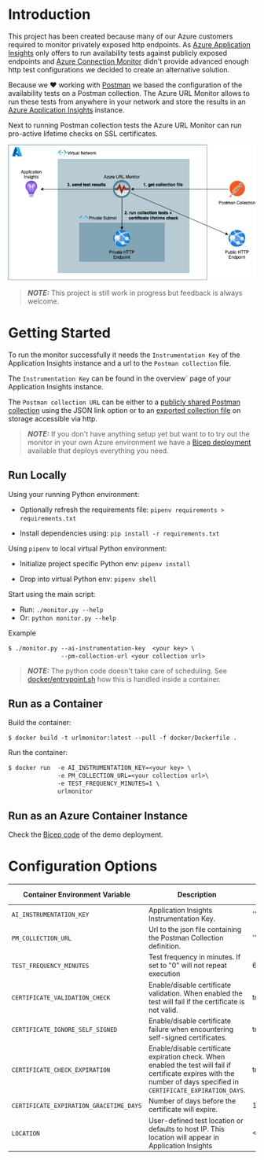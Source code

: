 # Introduction

This project has been created because many of our Azure customers required to monitor privately exposed http endpoints. As [Azure Application Insights](https://docs.microsoft.com/en-us/azure/azure-monitor/app/app-insights-overview) only offers to run availability tests against publicly exposed endpoints and [Azure Connection Monitor](https://docs.microsoft.com/en-us/azure/network-watcher/connection-monitor-overview) didn't provide advanced enough http test configurations we decided to create an alternative solution. 

Because we :heart: working with [Postman](https://www.postman.com) we based the configuration of the availability tests on a Postman collection. The Azure URL Monitor allows to run these tests from anywhere in your network and store the results in an [Azure Application Insights](https://docs.microsoft.com/en-us/azure/azure-monitor/app/app-insights-overview) instance.

Next to running Postman collection tests the Azure URL Monitor can run pro-active lifetime checks on SSL certificates. 

![concept](docs/images/azure-url-monitor-concept.drawio.png)

> **_NOTE:_**  This project is still work in progress but feedback is always welcome.


# Getting Started

To run the monitor successfully it needs the `Instrumentation Key` of the Application Insights instance and a url to the `Postman collection` file.

The `Instrumentation Key` can be found in the overview` page of your Application Insights instance.

The `Postman collection URL` can be either to a [publicly shared Postman collection](https://learning.postman.com/docs/collaborating-in-postman/sharing/) using the JSON link option or to an [exported collection file](https://learning.postman.com/docs/getting-started/importing-and-exporting-data/#exporting-collections) on storage accessible via http.  

> **_NOTE:_**   If you don't have anything setup yet but want to to try out the monitor in your own Azure environment we have a [Bicep deployment](bicep/readme.md) available that deploys everything you need.

## Run Locally

Using your running Python environment:

- Optionally refresh the requirements file: `pipenv requirements > requirements.txt`

- Install dependencies using: `pip install -r requirements.txt`

Using `pipenv` to local virtual Python environment:

- Initialize project specific Python env: `pipenv install`

- Drop into virtual Python env: `pipenv shell`

Start using the main script:

- Run: `./monitor.py --help`
- Or: `python monitor.py --help`

Example
```
$ ./monitor.py --ai-instrumentation-key  <your key> \
               --pm-collection-url <your collection url>

```

> **_NOTE:_**  The python code doesn't take care of scheduling. See [docker/entrypoint.sh](docker/entrypoint.sh) how this is handled inside a container.


## Run as a Container

Build the container:
```
$ docker build -t urlmonitor:latest --pull -f docker/Dockerfile .
```

Run the container:

```
$ docker run  -e AI_INSTRUMENTATION_KEY=<your key> \
              -e PM_COLLECTION_URL=<your collection url>\
              -e TEST_FREQUENCY_MINUTES=1 \
              urlmonitor
```

## Run as an Azure Container Instance

Check the [Bicep code](bicep/readme.md) of the demo deployment.

# Configuration Options

| Container Environment Variable          | Description                                                                                                                                                             | Default Value | 
| --------------------------------------- | ----------------------------------------------------------------------------------------------------------------------------------------------------------------------- | ------------- |
| `AI_INSTRUMENTATION_KEY`                | Application Insights Instrumentation Key.                                                                                                                               | ''            |
| `PM_COLLECTION_URL`                     | Url to the json file containing the Postman Collection definition.                                                                                                      | ''            | 
| `TEST_FREQUENCY_MINUTES`                | Test frequency in minutes. If set to "0" will not repeat execution                                                                                                      | 60            | 
| `CERTIFICATE_VALIDATION_CHECK`          | Enable/disable certificate validation. When enabled the test will fail if the certificate is not valid.                                                                 | true          | 
| `CERTIFICATE_IGNORE_SELF_SIGNED`        | Enable/disable certificate failure when encountering self-signed certificates.                                                                                          | true          | 
| `CERTIFICATE_CHECK_EXPIRATION`          | Enable/disable certificate expiration check. When enabled the test will fail if certificate expires with the number of days specified in `CERTIFICATE_EXPIRATION_DAYS`. | true          | 
| `CERTIFICATE_EXPIRATION_GRACETIME_DAYS` | Number of days before the certificate will expire.                                                                                                                      | 14            | 
| `LOCATION`                              | User-defined test location or defaults to host IP. This location will appear in Application Insights                                                                    | <HOST_IP>     | 